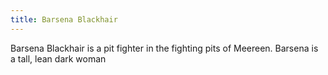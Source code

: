 ```yaml
---
title: Barsena Blackhair
---
```


Barsena Blackhair is a pit fighter in the fighting pits of Meereen. Barsena is a tall, lean dark woman 


